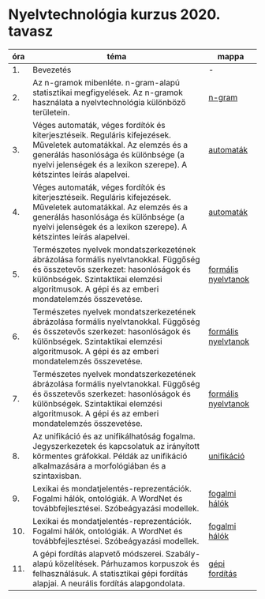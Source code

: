 # Nyelvtechnológia kurzus 2020. tavasz


| óra           | téma  | mappa | 
| ------------- | ------| ----- |
| 1.  | Bevezetés | - |
| 2.  | Az n-gramok mibenléte. n-gram-alapú statisztikai megfigyelések. Az n-gramok használata a nyelvtechnológia különböző területein. |  [n-gram](https://github.com/ferenczizsani/nyelvtech/tree/master/n_gram) |
| 3.  | Véges automaták, véges fordítók és kiterjesztéseik. Reguláris kifejezések. Műveletek automatákkal. Az elemzés és a generálás hasonlósága és különbsége (a nyelvi jelenségek és a lexikon szerepe). A kétszintes leírás alapelvei.  | [automaták](https://github.com/ferenczizsani/nyelvtech/tree/master/regex_automata) |
| 4.  | Véges automaták, véges fordítók és kiterjesztéseik. Reguláris kifejezések. Műveletek automatákkal. Az elemzés és a generálás hasonlósága és különbsége (a nyelvi jelenségek és a lexikon szerepe). A kétszintes leírás alapelvei.  | [automaták](https://github.com/ferenczizsani/nyelvtech/tree/master/regex_automata) |
| 5.  | Természetes nyelvek mondatszerkezetének ábrázolása formális nyelvtanokkal. Függőség és összetevős szerkezet: hasonlóságok és különbségek. Szintaktikai elemzési algoritmusok. A gépi és az emberi mondatelemzés összevetése.| [formális nyelvtanok](https://github.com/ferenczizsani/nyelvtech/tree/master/constituency_gram) |
| 6.  | Természetes nyelvek mondatszerkezetének ábrázolása formális nyelvtanokkal. Függőség és összetevős szerkezet: hasonlóságok és különbségek. Szintaktikai elemzési algoritmusok. A gépi és az emberi mondatelemzés összevetése. | [formális nyelvtanok](https://github.com/ferenczizsani/nyelvtech/tree/master/constituency_gram) |
| 7.  | Természetes nyelvek mondatszerkezetének ábrázolása formális nyelvtanokkal. Függőség és összetevős szerkezet: hasonlóságok és különbségek. Szintaktikai elemzési algoritmusok. A gépi és az emberi mondatelemzés összevetése. | [formális nyelvtanok](https://github.com/ferenczizsani/nyelvtech/tree/master/constituency_gram) |
| 8.  |  Az unifikáció és az unifikálhatóság fogalma. Jegyszerkezetek és kapcsolatuk az irányított körmentes gráfokkal. Példák az unifikáció alkalmazására a morfológiában és a szintaxisban. | [unifikáció](https://github.com/ferenczizsani/nyelvtech/tree/master/features_unification) | 
| 9.  | Lexikai és mondatjelentés-reprezentációk. Fogalmi hálók, ontológiák. A WordNet és továbbfejlesztései. Szóbeágyazási modellek. | [fogalmi hálók](https://github.com/ferenczizsani/nyelvtech/tree/master/word_senses) |
| 10.  | Lexikai és mondatjelentés-reprezentációk. Fogalmi hálók, ontológiák. A WordNet és továbbfejlesztései. Szóbeágyazási modellek. | [fogalmi hálók](https://github.com/ferenczizsani/nyelvtech/tree/master/word_senses) |
| 11.  | A gépi fordítás alapvető módszerei. Szabály-alapú közelítések. Párhuzamos korpuszok és felhasználásuk. A statisztikai gépi fordítás alapjai. A neurális fordítás alapgondolata. | [gépi fordítás](https://github.com/ferenczizsani/nyelvtech/tree/master/machine_translation) |
